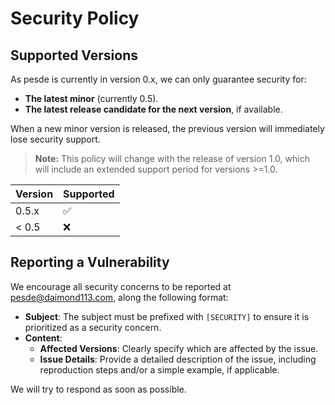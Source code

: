 # Security Policy

## Supported Versions

As pesde is currently in version 0.x, we can only guarantee security for:
- **The latest minor** (currently 0.5).
- **The latest release candidate for the next version**, if available.

When a new minor version is released, the previous version will immediately lose security support.
> **Note:** This policy will change with the release of version 1.0, which will include an extended support period for versions >=1.0.

| Version | Supported          |
| ------- | ------------------ |
| 0.5.x   | :white_check_mark: |
| < 0.5   | :x:                |

## Reporting a Vulnerability

We encourage all security concerns to be reported at [pesde@daimond113.com](mailto:pesde@daimond113.com), along the following format:
- **Subject**: The subject must be prefixed with `[SECURITY]` to ensure it is prioritized as a security concern.
- **Content**:
  - **Affected Versions**: Clearly specify which are affected by the issue.
  - **Issue Details**: Provide a detailed description of the issue, including reproduction steps and/or a simple example, if applicable. 

We will try to respond as soon as possible.
